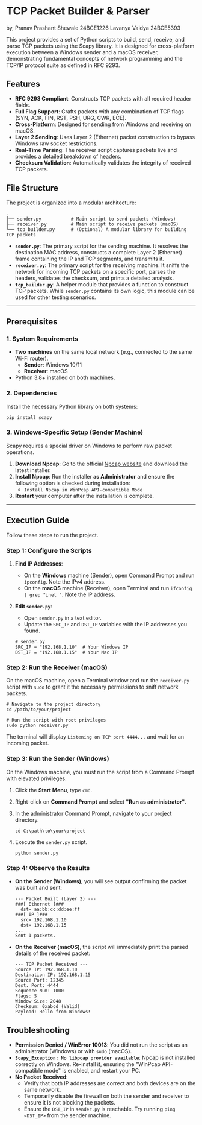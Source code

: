 # TCP Packet Builder & Parser
by,
Pranav Prashant Shewale 24BCE1226
Lavanya Vaidya 24BCE5393

This project provides a set of Python scripts to build, send, receive, and parse TCP packets using the Scapy library. It is designed for cross-platform execution between a Windows sender and a macOS receiver, demonstrating fundamental concepts of network programming and the TCP/IP protocol suite as defined in RFC 9293.

## Features

-   **RFC 9293 Compliant**: Constructs TCP packets with all required header fields.
-   **Full Flag Support**: Crafts packets with any combination of TCP flags (SYN, ACK, FIN, RST, PSH, URG, CWR, ECE).
-   **Cross-Platform**: Designed for sending from Windows and receiving on macOS.
-   **Layer 2 Sending**: Uses Layer 2 (Ethernet) packet construction to bypass Windows raw socket restrictions.
-   **Real-Time Parsing**: The receiver script captures packets live and provides a detailed breakdown of headers.
-   **Checksum Validation**: Automatically validates the integrity of received TCP packets.

## File Structure

The project is organized into a modular architecture:

```
.
├── sender.py           # Main script to send packets (Windows)
├── receiver.py         # Main script to receive packets (macOS)
└── tcp_builder.py      # (Optional) A modular library for building TCP packets
```

-   **`sender.py`**: The primary script for the sending machine. It resolves the destination MAC address, constructs a complete Layer 2 (Ethernet) frame containing the IP and TCP segments, and transmits it.
-   **`receiver.py`**: The primary script for the receiving machine. It sniffs the network for incoming TCP packets on a specific port, parses the headers, validates the checksum, and prints a detailed analysis.
-   **`tcp_builder.py`**: A helper module that provides a function to construct TCP packets. While `sender.py` contains its own logic, this module can be used for other testing scenarios.

---

## Prerequisites

### 1. System Requirements
-   **Two machines** on the same local network (e.g., connected to the same Wi-Fi router).
    -   **Sender**: Windows 10/11
    -   **Receiver**: macOS
-   Python 3.8+ installed on both machines.

### 2. Dependencies
Install the necessary Python library on both systems:

```
pip install scapy
```

### 3. Windows-Specific Setup (Sender Machine)
Scapy requires a special driver on Windows to perform raw packet operations.

1.  **Download Npcap**: Go to the official [Npcap website](https://npcap.com/#download) and download the latest installer.
2.  **Install Npcap**: Run the installer **as Administrator** and ensure the following option is checked during installation:
    -   `Install Npcap in WinPcap API-compatible Mode`
3.  **Restart** your computer after the installation is complete.

---

## Execution Guide

Follow these steps to run the project.

### Step 1: Configure the Scripts

1.  **Find IP Addresses**:
    -   On the **Windows** machine (Sender), open Command Prompt and run `ipconfig`. Note the IPv4 address.
    -   On the **macOS** machine (Receiver), open Terminal and run `ifconfig | grep "inet "`. Note the IP address.

2.  **Edit `sender.py`**:
    -   Open `sender.py` in a text editor.
    -   Update the `SRC_IP` and `DST_IP` variables with the IP addresses you found.

    ```
    # sender.py
    SRC_IP = "192.168.1.10"  # Your Windows IP
    DST_IP = "192.168.1.15"  # Your Mac IP
    ```

### Step 2: Run the Receiver (macOS)

On the macOS machine, open a Terminal window and run the `receiver.py` script with `sudo` to grant it the necessary permissions to sniff network packets.

```
# Navigate to the project directory
cd /path/to/your/project

# Run the script with root privileges
sudo python receiver.py
```

The terminal will display `Listening on TCP port 4444...` and wait for an incoming packet.

### Step 3: Run the Sender (Windows)

On the Windows machine, you must run the script from a Command Prompt with elevated privileges.

1.  Click the **Start Menu**, type `cmd`.
2.  Right-click on **Command Prompt** and select **"Run as administrator"**.
3.  In the administrator Command Prompt, navigate to your project directory.

    ```
    cd C:\path\to\your\project
    ```

4.  Execute the `sender.py` script.

    ```
    python sender.py
    ```

### Step 4: Observe the Results

-   **On the Sender (Windows)**, you will see output confirming the packet was built and sent:

    ```
    --- Packet Built (Layer 2) ---
    ###[ Ethernet ]###
      dst= aa:bb:cc:dd:ee:ff
    ###[ IP ]###
      src= 192.168.1.10
      dst= 192.168.1.15
    ...
    Sent 1 packets.
    ```

-   **On the Receiver (macOS)**, the script will immediately print the parsed details of the received packet:

    ```
    --- TCP Packet Received ---
    Source IP: 192.168.1.10
    Destination IP: 192.168.1.15
    Source Port: 12345
    Dest. Port: 4444
    Sequence Num: 1000
    Flags: S
    Window Size: 2048
    Checksum: 0xabcd (Valid)
    Payload: Hello from Windows!
    ```

## Troubleshooting

-   **Permission Denied / WinError 10013**: You did not run the script as an administrator (Windows) or with `sudo` (macOS).
-   **`Scapy_Exception: No libpcap provider available`**: Npcap is not installed correctly on Windows. Re-install it, ensuring the "WinPcap API-compatible mode" is enabled, and restart your PC.
-   **No Packet Received**:
    -   Verify that both IP addresses are correct and both devices are on the same network.
    -   Temporarily disable the firewall on both the sender and receiver to ensure it is not blocking the packets.
    -   Ensure the `DST_IP` in `sender.py` is reachable. Try running `ping <DST_IP>` from the sender machine.
```
